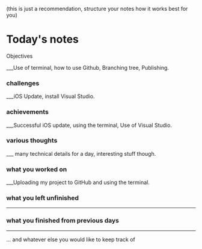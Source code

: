 (this is just a recommendation, structure your notes how it works best for you)

# Today's notes

Objectives

___Use of terminal, how to use Github, Branching tree, Publishing.

###  challenges

___iOS Update, install Visual Studio. 

###  achievements

___Successful iOS update, using the terminal, Use of Visual Studio.

###  various thoughts

___ many technical details for a day, interesting stuff though.  

###  what you worked on

___Uploading my project to GitHub and using the terminal.

###  what you left unfinished

___

###  what you finished from previous days

___

...  and whatever else you would like to keep track of